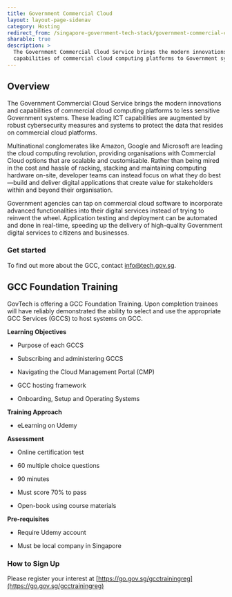 ```yaml
---
title: Government Commercial Cloud
layout: layout-page-sidenav
category: Hosting
redirect_from: /singapore-government-tech-stack/government-commercial-cloud
sharable: true
description: >
  The Government Commercial Cloud Service brings the modern innovations and 
  capabilities of commercial cloud computing platforms to Government systems.
---
```


## Overview

The Government Commercial Cloud Service brings the modern innovations and capabilities of commercial cloud computing platforms to less sensitive Government systems. These leading ICT capabilities are augmented by robust cybersecurity measures and systems to protect the data that resides on commercial cloud platforms.

Multinational conglomerates like Amazon, Google and Microsoft are leading the cloud computing revolution, providing organisations with Commercial Cloud options that are scalable and customisable. Rather than being mired in the cost and hassle of racking, stacking and maintaining computing hardware on-site, developer teams can instead focus on what they do best—build and deliver digital applications that create value for stakeholders within and beyond their organisation.

Government agencies can tap on commercial cloud software to incorporate advanced functionalities into their digital services instead of trying to reinvent the wheel. Application testing and deployment can be automated and done in real-time, speeding up the delivery of high-quality Government digital services to citizens and businesses.

### Get started

To find out more about the GCC, contact [info@tech.gov.sg](mailto:info@tech.gov.sg).

## **GCC Foundation Training**

GovTech is offering a GCC Foundation Training. Upon completion trainees will have reliably demonstrated the ability to select and use the appropriate GCC Services (GCCS) to host systems on GCC.

**Learning Objectives**

- Purpose of each GCCS

- Subscribing and administering GCCS

- Navigating the Cloud Management Portal (CMP)

- GCC hosting framework

- Onboarding, Setup and Operating Systems

**Training Approach**

- eLearning on Udemy

**Assessment**

- Online certification test

- 60 multiple choice questions

- 90 minutes

- Must score 70% to pass

- Open-book using course materials

**Pre-requisites**

- Require Udemy account

- Must be local company in Singapore

### **How to Sign Up**

Please register your interest at [https://go.gov.sg/gcctrainingreg](https://go.gov.sg/gcctrainingreg)
